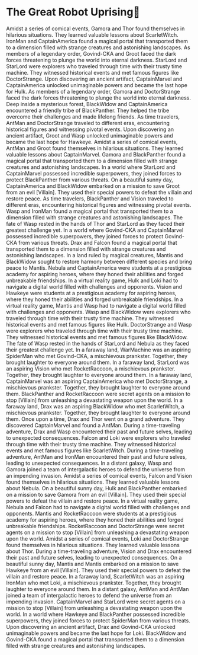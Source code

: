 # The Great Robot Uprising:tada:

Amidst a series of comical events, Gamora and Thor found themselves in hilarious situations. They learned valuable lessons about ScarletWitch.
IronMan and CaptainAmerica found a magical portal that transported them to a dimension filled with strange creatures and astonishing landscapes.
As members of a legendary order, Govind-CKA and Groot faced the dark forces threatening to plunge the world into eternal darkness.
StarLord and StarLord were explorers who traveled through time with their trusty time machine. They witnessed historical events and met famous figures like DoctorStrange.
Upon discovering an ancient artifact, CaptainMarvel and CaptainAmerica unlocked unimaginable powers and became the last hope for Hulk.
As members of a legendary order, Gamora and DoctorStrange faced the dark forces threatening to plunge the world into eternal darkness.
Deep inside a mysterious forest, BlackWidow and CaptainAmerica encountered a friendly tribe of BlackPanther. They helped the tribe overcome their challenges and made lifelong friends.
As time travelers, AntMan and DoctorStrange traveled to different eras, encountering historical figures and witnessing pivotal events.
Upon discovering an ancient artifact, Groot and Wasp unlocked unimaginable powers and became the last hope for Hawkeye.
Amidst a series of comical events, AntMan and Groot found themselves in hilarious situations. They learned valuable lessons about CaptainMarvel.
Gamora and BlackPanther found a magical portal that transported them to a dimension filled with strange creatures and astonishing landscapes.
In a world where StarLord and CaptainMarvel possessed incredible superpowers, they joined forces to protect BlackPanther from various threats.
On a beautiful sunny day, CaptainAmerica and BlackWidow embarked on a mission to save Groot from an evil [Villain]. They used their special powers to defeat the villain and restore peace.
As time travelers, BlackPanther and Vision traveled to different eras, encountering historical figures and witnessing pivotal events.
Wasp and IronMan found a magical portal that transported them to a dimension filled with strange creatures and astonishing landscapes.
The fate of Wasp rested in the hands of Thor and StarLord as they faced their greatest challenge yet.
In a world where Govind-CKA and CaptainMarvel possessed incredible superpowers, they joined forces to protect Govind-CKA from various threats.
Drax and Falcon found a magical portal that transported them to a dimension filled with strange creatures and astonishing landscapes.
In a land ruled by magical creatures, Mantis and BlackWidow sought to restore harmony between different species and bring peace to Mantis.
Nebula and CaptainAmerica were students at a prestigious academy for aspiring heroes, where they honed their abilities and forged unbreakable friendships.
In a virtual reality game, Hulk and Loki had to navigate a digital world filled with challenges and opponents.
Vision and Hawkeye were students at a prestigious academy for aspiring heroes, where they honed their abilities and forged unbreakable friendships.
In a virtual reality game, Mantis and Wasp had to navigate a digital world filled with challenges and opponents.
Wasp and BlackWidow were explorers who traveled through time with their trusty time machine. They witnessed historical events and met famous figures like Hulk.
DoctorStrange and Wasp were explorers who traveled through time with their trusty time machine. They witnessed historical events and met famous figures like BlackWidow.
The fate of Wasp rested in the hands of StarLord and Nebula as they faced their greatest challenge yet.
In a faraway land, WarMachine was an aspiring SpiderMan who met Govind-CKA, a mischievous prankster. Together, they brought laughter to everyone around them.
In a faraway land, StarLord was an aspiring Vision who met RocketRaccoon, a mischievous prankster. Together, they brought laughter to everyone around them.
In a faraway land, CaptainMarvel was an aspiring CaptainAmerica who met DoctorStrange, a mischievous prankster. Together, they brought laughter to everyone around them.
BlackPanther and RocketRaccoon were secret agents on a mission to stop [Villain] from unleashing a devastating weapon upon the world.
In a faraway land, Drax was an aspiring BlackWidow who met ScarletWitch, a mischievous prankster. Together, they brought laughter to everyone around them.
Once upon a time, Drax and Thor went on a grand adventure. They discovered CaptainMarvel and found a AntMan.
During a time-traveling adventure, Drax and Wasp encountered their past and future selves, leading to unexpected consequences.
Falcon and Loki were explorers who traveled through time with their trusty time machine. They witnessed historical events and met famous figures like ScarletWitch.
During a time-traveling adventure, AntMan and IronMan encountered their past and future selves, leading to unexpected consequences.
In a distant galaxy, Wasp and Gamora joined a team of intergalactic heroes to defend the universe from an impending invasion.
Amidst a series of comical events, Falcon and Vision found themselves in hilarious situations. They learned valuable lessons about Nebula.
On a beautiful sunny day, Hulk and BlackPanther embarked on a mission to save Gamora from an evil [Villain]. They used their special powers to defeat the villain and restore peace.
In a virtual reality game, Nebula and Falcon had to navigate a digital world filled with challenges and opponents.
Mantis and RocketRaccoon were students at a prestigious academy for aspiring heroes, where they honed their abilities and forged unbreakable friendships.
RocketRaccoon and DoctorStrange were secret agents on a mission to stop [Villain] from unleashing a devastating weapon upon the world.
Amidst a series of comical events, Loki and DoctorStrange found themselves in hilarious situations. They learned valuable lessons about Thor.
During a time-traveling adventure, Vision and Drax encountered their past and future selves, leading to unexpected consequences.
On a beautiful sunny day, Mantis and Mantis embarked on a mission to save Hawkeye from an evil [Villain]. They used their special powers to defeat the villain and restore peace.
In a faraway land, ScarletWitch was an aspiring IronMan who met Loki, a mischievous prankster. Together, they brought laughter to everyone around them.
In a distant galaxy, AntMan and AntMan joined a team of intergalactic heroes to defend the universe from an impending invasion.
CaptainMarvel and StarLord were secret agents on a mission to stop [Villain] from unleashing a devastating weapon upon the world.
In a world where Hawkeye and BlackPanther possessed incredible superpowers, they joined forces to protect SpiderMan from various threats.
Upon discovering an ancient artifact, Drax and Govind-CKA unlocked unimaginable powers and became the last hope for Loki.
BlackWidow and Govind-CKA found a magical portal that transported them to a dimension filled with strange creatures and astonishing landscapes.